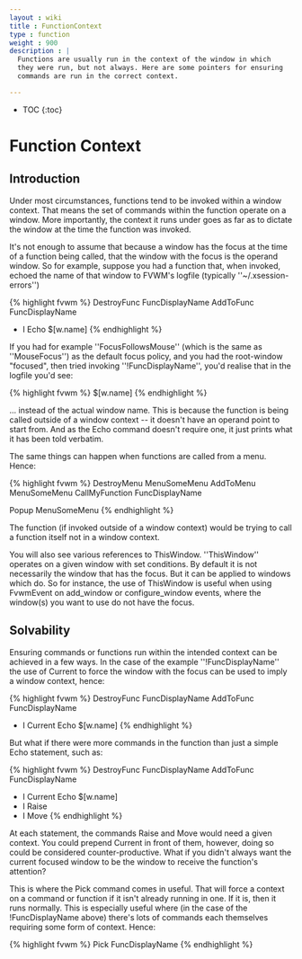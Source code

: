 ```yaml
---
layout : wiki
title : FunctionContext
type : function
weight : 900
description : |
  Functions are usually run in the context of the window in which
  they were run, but not always. Here are some pointers for ensuring
  commands are run in the correct context.

---
```

* TOC
{:toc}

# Function Context

## Introduction

Under most circumstances, functions tend to be invoked within a window context.
That means the set of commands within the function operate on a window.  More
importantly, the context it runs under goes as far as to dictate the window at
the time the function was invoked.

It's not enough to assume that because a window has the focus at the time of a
function being called, that the window with the focus is the operand window.
So for example, suppose you had a function that, when invoked, echoed the name of
that window to FVWM's logfile (typically ''~/.xsession-errors'')


{% highlight fvwm %}
DestroyFunc FuncDisplayName
AddToFunc   FuncDisplayName
+ I Echo $[w.name]
{% endhighlight %}

If you had for example ''FocusFollowsMouse'' (which is the same as
''MouseFocus'') as the default focus policy, and you had the root-window
"focused", then tried invoking ''!FuncDisplayName'', you'd realise that in the
logfile you'd see:

{% highlight fvwm %}
$[w.name]
{% endhighlight %}

... instead of the actual window name.  This is because the function is being
called outside of a window context -- it doesn't have an operand point to
start from.  And as the Echo command doesn't require one, it just prints what
it has been told verbatim.

The same things can happen when functions are called from a menu.  Hence:


{% highlight fvwm %}
DestroyMenu MenuSomeMenu
AddToMenu   MenuSomeMenu CallMyFunction FuncDisplayName
    
Popup MenuSomeMenu
{% endhighlight %}

The function (if invoked outside of a window context) would be trying to call
a function itself not in a window context.

You will also see various references to ThisWindow.  ''ThisWindow'' operates
on a given window with set conditions.  By default it is not necessarily the
window that has the focus.  But it can be applied to windows which do.  So
for instance, the use of ThisWindow is useful when using FvwmEvent on
add\_window or configure\_window events, where the window(s) you want to use do not have the focus.

## Solvability

Ensuring commands or functions run within the intended context can be achieved
in a few ways.  In the case of the example ''!FuncDisplayName'' the use of
Current to force the window with the focus can be used to imply a window
context, hence:


{% highlight fvwm %}
DestroyFunc FuncDisplayName
AddToFunc   FuncDisplayName
+ I Current Echo $[w.name]
{% endhighlight %}

But what if there were more commands in the function than just a simple Echo
statement, such as:

{% highlight fvwm %}
DestroyFunc FuncDisplayName
AddToFunc   FuncDisplayName
+ I Current Echo $[w.name]
+ I Raise
+ I Move
{% endhighlight %}

At each statement, the commands Raise and Move would need a given context.
You could prepend Current in front of them, however, doing so could be
considered counter-productive.   What if you didn't always want the current
focused window to be the window to receive the function's attention?

This is where the Pick command comes in useful.  That will force a context on
a command or function if it isn't already running in one.  If it is, then it
runs normally.  This is especially useful where (in the case of the
!FuncDisplayName above) there's lots of commands each themselves requiring some
form of context.  Hence:

{% highlight fvwm %}
Pick FuncDisplayName
{% endhighlight %}
